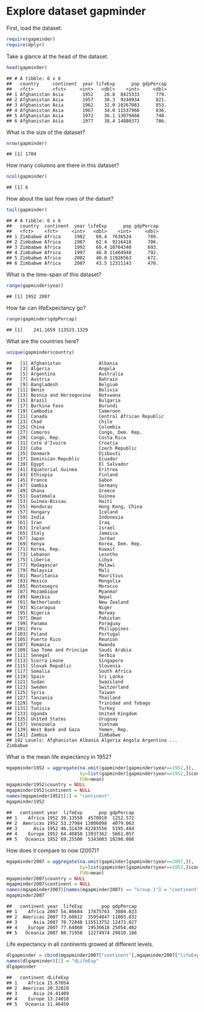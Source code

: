 Explore dataset gapminder
================

First, load the dataset.

``` r
require(gapminder)
require(dplyr)
```

Take a glance at the head of the dataset.

``` r
head(gapminder)
```

    ## # A tibble: 6 x 6
    ##   country     continent  year lifeExp      pop gdpPercap
    ##   <fct>       <fct>     <int>   <dbl>    <int>     <dbl>
    ## 1 Afghanistan Asia       1952    28.8  8425333      779.
    ## 2 Afghanistan Asia       1957    30.3  9240934      821.
    ## 3 Afghanistan Asia       1962    32.0 10267083      853.
    ## 4 Afghanistan Asia       1967    34.0 11537966      836.
    ## 5 Afghanistan Asia       1972    36.1 13079460      740.
    ## 6 Afghanistan Asia       1977    38.4 14880372      786.

What is the size of the dataset?

``` r
nrow(gapminder)
```

    ## [1] 1704

How many columns are there in this dataset?

``` r
ncol(gapminder)
```

    ## [1] 6

How about the last few rows of the datset?

``` r
tail(gapminder)
```

    ## # A tibble: 6 x 6
    ##   country  continent  year lifeExp      pop gdpPercap
    ##   <fct>    <fct>     <int>   <dbl>    <int>     <dbl>
    ## 1 Zimbabwe Africa     1982    60.4  7636524      789.
    ## 2 Zimbabwe Africa     1987    62.4  9216418      706.
    ## 3 Zimbabwe Africa     1992    60.4 10704340      693.
    ## 4 Zimbabwe Africa     1997    46.8 11404948      792.
    ## 5 Zimbabwe Africa     2002    40.0 11926563      672.
    ## 6 Zimbabwe Africa     2007    43.5 12311143      470.

What is the time-span of this dataset?

``` r
range(gapminder$year)
```

    ## [1] 1952 2007

How far can lifeExpectancy go?

``` r
range(gapminder$gdpPercap)
```

    ## [1]    241.1659 113523.1329

What are the countries here?

``` r
unique(gapminder$country)
```

    ##   [1] Afghanistan              Albania                 
    ##   [3] Algeria                  Angola                  
    ##   [5] Argentina                Australia               
    ##   [7] Austria                  Bahrain                 
    ##   [9] Bangladesh               Belgium                 
    ##  [11] Benin                    Bolivia                 
    ##  [13] Bosnia and Herzegovina   Botswana                
    ##  [15] Brazil                   Bulgaria                
    ##  [17] Burkina Faso             Burundi                 
    ##  [19] Cambodia                 Cameroon                
    ##  [21] Canada                   Central African Republic
    ##  [23] Chad                     Chile                   
    ##  [25] China                    Colombia                
    ##  [27] Comoros                  Congo, Dem. Rep.        
    ##  [29] Congo, Rep.              Costa Rica              
    ##  [31] Cote d'Ivoire            Croatia                 
    ##  [33] Cuba                     Czech Republic          
    ##  [35] Denmark                  Djibouti                
    ##  [37] Dominican Republic       Ecuador                 
    ##  [39] Egypt                    El Salvador             
    ##  [41] Equatorial Guinea        Eritrea                 
    ##  [43] Ethiopia                 Finland                 
    ##  [45] France                   Gabon                   
    ##  [47] Gambia                   Germany                 
    ##  [49] Ghana                    Greece                  
    ##  [51] Guatemala                Guinea                  
    ##  [53] Guinea-Bissau            Haiti                   
    ##  [55] Honduras                 Hong Kong, China        
    ##  [57] Hungary                  Iceland                 
    ##  [59] India                    Indonesia               
    ##  [61] Iran                     Iraq                    
    ##  [63] Ireland                  Israel                  
    ##  [65] Italy                    Jamaica                 
    ##  [67] Japan                    Jordan                  
    ##  [69] Kenya                    Korea, Dem. Rep.        
    ##  [71] Korea, Rep.              Kuwait                  
    ##  [73] Lebanon                  Lesotho                 
    ##  [75] Liberia                  Libya                   
    ##  [77] Madagascar               Malawi                  
    ##  [79] Malaysia                 Mali                    
    ##  [81] Mauritania               Mauritius               
    ##  [83] Mexico                   Mongolia                
    ##  [85] Montenegro               Morocco                 
    ##  [87] Mozambique               Myanmar                 
    ##  [89] Namibia                  Nepal                   
    ##  [91] Netherlands              New Zealand             
    ##  [93] Nicaragua                Niger                   
    ##  [95] Nigeria                  Norway                  
    ##  [97] Oman                     Pakistan                
    ##  [99] Panama                   Paraguay                
    ## [101] Peru                     Philippines             
    ## [103] Poland                   Portugal                
    ## [105] Puerto Rico              Reunion                 
    ## [107] Romania                  Rwanda                  
    ## [109] Sao Tome and Principe    Saudi Arabia            
    ## [111] Senegal                  Serbia                  
    ## [113] Sierra Leone             Singapore               
    ## [115] Slovak Republic          Slovenia                
    ## [117] Somalia                  South Africa            
    ## [119] Spain                    Sri Lanka               
    ## [121] Sudan                    Swaziland               
    ## [123] Sweden                   Switzerland             
    ## [125] Syria                    Taiwan                  
    ## [127] Tanzania                 Thailand                
    ## [129] Togo                     Trinidad and Tobago     
    ## [131] Tunisia                  Turkey                  
    ## [133] Uganda                   United Kingdom          
    ## [135] United States            Uruguay                 
    ## [137] Venezuela                Vietnam                 
    ## [139] West Bank and Gaza       Yemen, Rep.             
    ## [141] Zambia                   Zimbabwe                
    ## 142 Levels: Afghanistan Albania Algeria Angola Argentina ... Zimbabwe

What is the mean life expectancy in 1952?

``` r
mgapminder1952 = aggregate(na.omit(gapminder[gapminder$year==1952,]),
                           by=list(gapminder[gapminder$year==1952,]$continent),
                           FUN=mean)
mgapminder1952$country = NULL
mgapminder1952$continent = NULL
names(mgapminder1952)[1] = "continent"
mgapminder1952
```

    ##   continent year  lifeExp      pop gdpPercap
    ## 1    Africa 1952 39.13550  4570010  1252.572
    ## 2  Americas 1952 53.27984 13806098  4079.063
    ## 3      Asia 1952 46.31439 42283556  5195.484
    ## 4    Europe 1952 64.40850 13937362  5661.057
    ## 5   Oceania 1952 69.25500  5343003 10298.086

How does it compare to now (2007)?

``` r
mgapminder2007 = aggregate(na.omit(gapminder[gapminder$year==2007,]), 
                           by=list(gapminder[gapminder$year==1952,]$continent), 
                           FUN=mean)
mgapminder2007$country = NULL
mgapminder2007$continent = NULL
names(mgapminder2007)[names(mgapminder2007) == "Group.1"] = "continent"
mgapminder2007
```

    ##   continent year  lifeExp       pop gdpPercap
    ## 1    Africa 2007 54.80604  17875763  3089.033
    ## 2  Americas 2007 73.60812  35954847 11003.032
    ## 3      Asia 2007 70.72848 115513752 12473.027
    ## 4    Europe 2007 77.64860  19536618 25054.482
    ## 5   Oceania 2007 80.71950  12274974 29810.188

Life expectancy in all continents growed at different levels.

``` r
dlgapminder = cbind(mgapminder2007["continent"],mgapminder2007["lifeExp"]-mgapminder1952["lifeExp"])
names(dlgapminder)[2] = "dLifeExp"
dlgapminder
```

    ##   continent dLifeExp
    ## 1    Africa 15.67054
    ## 2  Americas 20.32828
    ## 3      Asia 24.41409
    ## 4    Europe 13.24010
    ## 5   Oceania 11.46450

